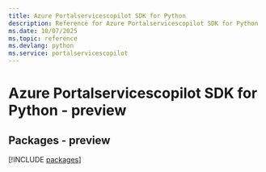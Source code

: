 ```yaml
---
title: Azure Portalservicescopilot SDK for Python
description: Reference for Azure Portalservicescopilot SDK for Python
ms.date: 10/07/2025
ms.topic: reference
ms.devlang: python
ms.service: portalservicescopilot
---
```

# Azure Portalservicescopilot SDK for Python - preview
## Packages - preview
[!INCLUDE [packages](portalservicescopilot-index.md)]